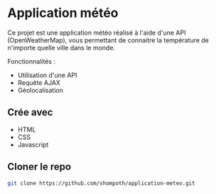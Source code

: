# Application météo

Ce projet est une application météo réalisé à l'aide d'une API (OpenWeatherMap), vous permettant de connaitre la température de n'importe quelle ville dans le monde.

Fonctionnalités :
- Utilisation d'une API
- Requête AJAX
- Géolocalisation

## Crée avec

* HTML
* CSS
* Javascript

## Cloner le repo
```sh
git clone https://github.com/shompoth/application-meteo.git
```

